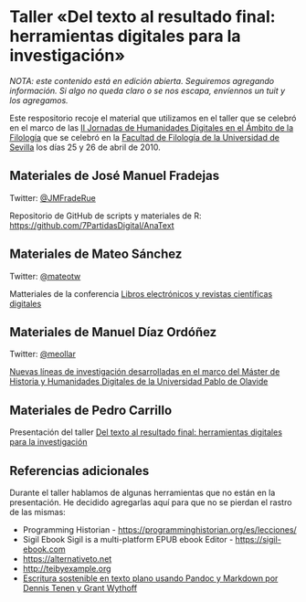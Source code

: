 # Taller «Del texto al resultado final: herramientas digitales para la investigación»

*NOTA: este contenido está en edición abierta. Seguiremos agregando información. Si algo no queda claro o se nos escapa, envíennos un tuit y los agregamos.*

Este respositorio recoje el material que utilizamos en el taller que se celebró en el marco de las [II Jornadas de Humanidades Digitales en el Ámbito de la Filología](https://humdibus.wordpress.com) que se celebró en la [Facultad de Filología de la Universidad de Sevilla](http://filologia.us.es) los días 25 y 26 de abril de 2010.

## Materiales de José Manuel Fradejas 

Twitter: [@JMFradeRue](https://www.twitter.com/JMFradeRue)

Repositorio de GitHub de scripts y materiales de R: https://github.com/7PartidasDigital/AnaText

## Materiales de Mateo Sánchez

Twitter: [@mateotw](https://twitter.com/mateotw)

Matteriales de la conferencia [Libros electrónicos y revistas científicas digitales](https://docs.google.com/presentation/d/190KneC4Xy0kuXuNk8YR-ssXUN5B35krIhp4GkQi1338/edit?usp=sharing_eip&ts=5cc2062d)

## Materiales de Manuel Díaz Ordóñez

Twitter: [@meollar](https://twitter.com/meollar)

[Nuevas líneas de investigación desarrolladas en el marco del Máster de Historia y Humanidades Digitales de la Universidad Pablo de Olavide](https://prezi.com/pr3kh8em56yf/ii-jornadas-de-humanidades-digitales-en-la-universidad-de-se/)

## Materiales de Pedro Carrillo

Presentación del taller [Del texto al resultado final: herramientas digitales para la investigación](https://pcarrillo.github.io/Taller-de-herramientas-digitales-de-hdus19/)

## Referencias adicionales

Durante el taller hablamos de algunas herramientas que no están en la presentación. He decidido agregarlas aquí para que no se pierdan el rastro de las mismas:

* Programming Historian - https://programminghistorian.org/es/lecciones/
* Sigil Ebook Sigil is a multi-platform EPUB ebook Editor - https://sigil-ebook.com
* https://alternativeto.net
* http://teibyexample.org
* [Escritura sostenible en texto plano usando Pandoc y Markdown por Dennis Tenen y Grant Wythoff](https://programminghistorian.org/es/lecciones/escritura-sostenible-usando-pandoc-y-markdown)